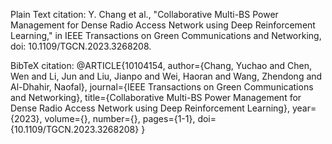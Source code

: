 Plain Text citation:
Y. Chang et al., "Collaborative Multi-BS Power Management for Dense Radio Access Network using Deep Reinforcement Learning," in IEEE Transactions on Green Communications and Networking, doi: 10.1109/TGCN.2023.3268208.

BibTeX citation:
@ARTICLE{10104154,
  author={Chang, Yuchao and Chen, Wen and Li, Jun and Liu, Jianpo and Wei, Haoran and Wang, Zhendong and Al-Dhahir, Naofal},
  journal={IEEE Transactions on Green Communications and Networking}, 
  title={Collaborative Multi-BS Power Management for Dense Radio Access Network using Deep Reinforcement Learning}, 
  year={2023},
  volume={},
  number={},
  pages={1-1},
  doi={10.1109/TGCN.2023.3268208}
}



